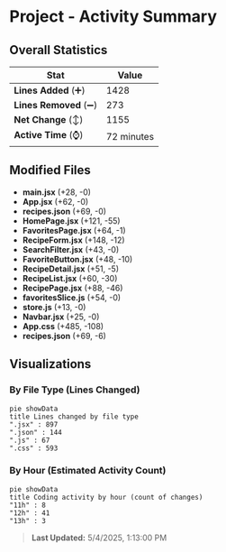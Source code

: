# Project - Activity Summary 

## Overall Statistics

| Stat                   | Value                                                             |
| ---------------------- | ----------------------------------------------------------------- |
| **Lines Added** (➕)   | 1428                                          |
| **Lines Removed** (➖) | 273                                        |
| **Net Change** (↕)    | 1155                |
| **Active Time** (⌚)   | 72 minutes |


## Modified Files
- **main.jsx** (+28, -0)
- **App.jsx** (+62, -0)
- **recipes.json** (+69, -0)
- **HomePage.jsx** (+121, -55)
- **FavoritesPage.jsx** (+64, -1)
- **RecipeForm.jsx** (+148, -12)
- **SearchFilter.jsx** (+43, -0)
- **FavoriteButton.jsx** (+48, -10)
- **RecipeDetail.jsx** (+51, -5)
- **RecipeList.jsx** (+60, -30)
- **RecipePage.jsx** (+88, -46)
- **favoritesSlice.js** (+54, -0)
- **store.js** (+13, -0)
- **Navbar.jsx** (+25, -0)
- **App.css** (+485, -108)
- **recipes.json** (+69, -6)

## Visualizations

### By File Type (Lines Changed)

```mermaid
pie showData
title Lines changed by file type
".jsx" : 897
".json" : 144
".js" : 67
".css" : 593
```

### By Hour (Estimated Activity Count)

```mermaid
pie showData
title Coding activity by hour (count of changes)
"11h" : 8
"12h" : 41
"13h" : 3
```


> **Last Updated:** 5/4/2025, 1:13:00 PM